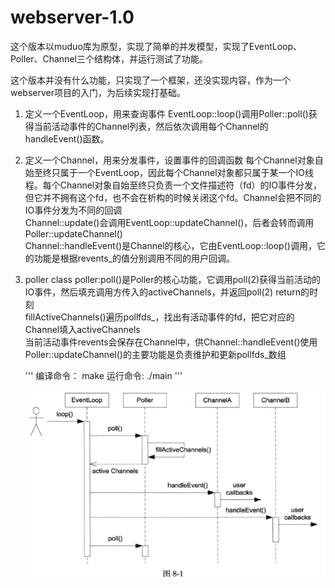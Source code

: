 # webserver-1.0
这个版本以muduo库为原型，实现了简单的并发模型，实现了EventLoop、Poller、Channel三个结构体，并运行测试了功能。

这个版本并没有什么功能，只实现了一个框架，还没实现内容，作为一个webserver项目的入门，为后续实现打基础。
   
1. 定义一个EventLoop，用来查询事件
   EventLoop::loop()调用Poller::poll()获得当前活动事件的Channel列表，然后依次调用每个Channel的handleEvent()函数。

2. 定义一个Channel，用来分发事件，设置事件的回调函数
       每个Channel对象自始至终只属于一个EventLoop，因此每个Channel对象都只属于某一个IO线程。每个Channel对象自始至终只负责一个文件描述符（fd）的IO事件分发，但它并不拥有这个fd，也不会在析构的时候关闭这个fd。Channel会把不同的IO事件分发为不同的回调  
    Channel::update()会调用EventLoop::updateChannel()，后者会转而调用Poller::updateChannel()  
   Channel::handleEvent()是Channel的核心，它由EventLoop::loop()调用，它的功能是根据revents_的值分别调用不同的用户回调。

3. poller class
    poller:poll()是Poller的核心功能，它调用poll(2)获得当前活动的IO事件，然后填充调用方传入的activeChannels，并返回poll(2) return的时刻  
    fillActiveChannels()遍历pollfds_，找出有活动事件的fd，把它对应的Channel填入activeChannels  
    当前活动事件revents会保存在Channel中，供Channel::handleEvent()使用  
    Poller::updateChannel()的主要功能是负责维护和更新pollfds_数组  

   '''
      编译命令： make
      运行命令:  ./main
   '''

   ![proactor.png](./proactor.png)